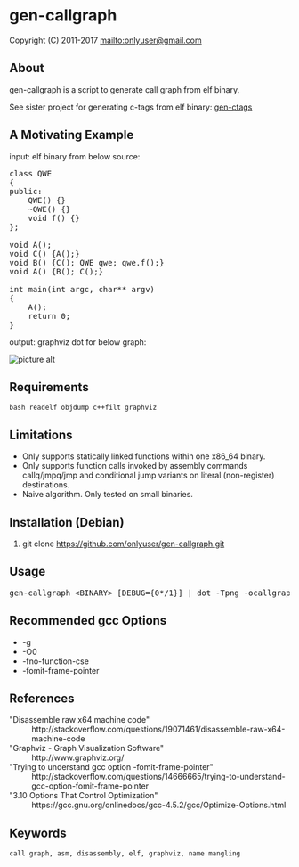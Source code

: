 gen-callgraph
=============

Copyright (C) 2011-2017 <mailto:onlyuser@gmail.com>

About
-----

gen-callgraph is a script to generate call graph from elf binary.

See sister project for generating c-tags from elf binary: [gen-ctags](https://github.com/onlyuser/gen-ctags)

A Motivating Example
--------------------

input: elf binary from below source:
<pre>
class QWE
{
public:
    QWE() {}
    ~QWE() {}
    void f() {}
};

void A();
void C() {A();}
void B() {C(); QWE qwe; qwe.f();}
void A() {B(); C();}

int main(int argc, char** argv)
{
    A();
    return 0;
}
</pre>

output: graphviz dot for below graph:

![picture alt](https://sites.google.com/site/onlyuser/files/gen-callgraph.png "gen-callgraph")

Requirements
------------

    bash readelf objdump c++filt graphviz

Limitations
-----------

<ul>
    <li>Only supports statically linked functions within one x86_64 binary.</li>
    <li>Only supports function calls invoked by assembly commands callq/jmpq/jmp and conditional jump variants on literal (non-register) destinations.</li>
    <li>Naive algorithm. Only tested on small binaries.</li>
</ul>

Installation (Debian)
---------------------

1. git clone https://github.com/onlyuser/gen-callgraph.git

Usage
-----

<pre>
gen-callgraph &lt;BINARY&gt; [DEBUG={0*/1}] | dot -Tpng -ocallgraph.png
</pre>

Recommended gcc Options
-----------------------

<ul>
    <li>-g</li>
    <li>-O0</li>
    <li>-fno-function-cse</li>
    <li>-fomit-frame-pointer</li>
</ul>

References
----------

<dl>
    <dt>"Disassemble raw x64 machine code"</dt>
    <dd>http://stackoverflow.com/questions/19071461/disassemble-raw-x64-machine-code</dd>
    <dt>"Graphviz - Graph Visualization Software"</dt>
    <dd>http://www.graphviz.org/</dd>
    <dt>"Trying to understand gcc option -fomit-frame-pointer"</dt>
    <dd>http://stackoverflow.com/questions/14666665/trying-to-understand-gcc-option-fomit-frame-pointer</dd>
    <dt>"3.10 Options That Control Optimization"</dt>
    <dd>https://gcc.gnu.org/onlinedocs/gcc-4.5.2/gcc/Optimize-Options.html</dd>
</dl>

Keywords
--------

    call graph, asm, disassembly, elf, graphviz, name mangling
